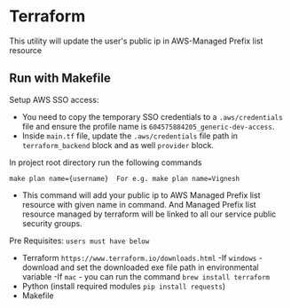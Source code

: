 # Terraform

This utility will update the user's public ip in AWS-Managed Prefix list resource

## Run with Makefile

Setup AWS SSO access:
- You need to copy the temporary SSO credentials to a `.aws/credentials` file and ensure the profile name is `604575884205_generic-dev-access`.
- Inside `main.tf` file, update the `.aws/credentials` file path in `terraform_backend` block and as well `provider` block.

In project root directory run the following commands

```shell
make plan name={username}  For e.g. make plan name=Vignesh
```

- This command will add your public ip to AWS Managed Prefix list resource with given name in command.
And Managed Prefix list resource managed by terraform will be linked to all our service public security groups.

Pre Requisites:
`users must have below`

- Terraform `https://www.terraform.io/downloads.html`
    -If `windows` - download and set the downloaded exe file path in environmental variable
    -If `mac`   - you can run the command `brew install terraform`
- Python (install required modules `pip install requests`)
- Makefile




